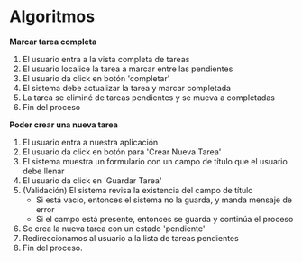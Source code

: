 # Algoritmos

**Marcar tarea completa**
1. El usuario entra a la vista completa de tareas
2. El usuario localice la tarea a marcar entre las pendientes
3. El usuario da click en botón 'completar'
4. El sistema debe actualizar la tarea y marcar completada
5. La tarea se eliminé de tareas pendientes y se mueva a completadas
6. Fin del proceso

**Poder crear una nueva tarea**
1. El usuario entra a nuestra aplicación
2. El usuario da click en botón para 'Crear Nueva Tarea'
3. El sistema muestra un formulario con un campo de título que el usuario debe llenar
4. El usuario da click en 'Guardar Tarea'
5. (Validación) El sistema revisa la existencia del campo de título
    - Si está vacío, entonces el sistema no la guarda, y manda mensaje de error
    - Si el campo está presente, entonces se guarda y continúa el proceso
6. Se crea la nueva tarea con un estado 'pendiente'
7. Redireccionamos al usuario a la lista de tareas pendientes
8. Fin del proceso.